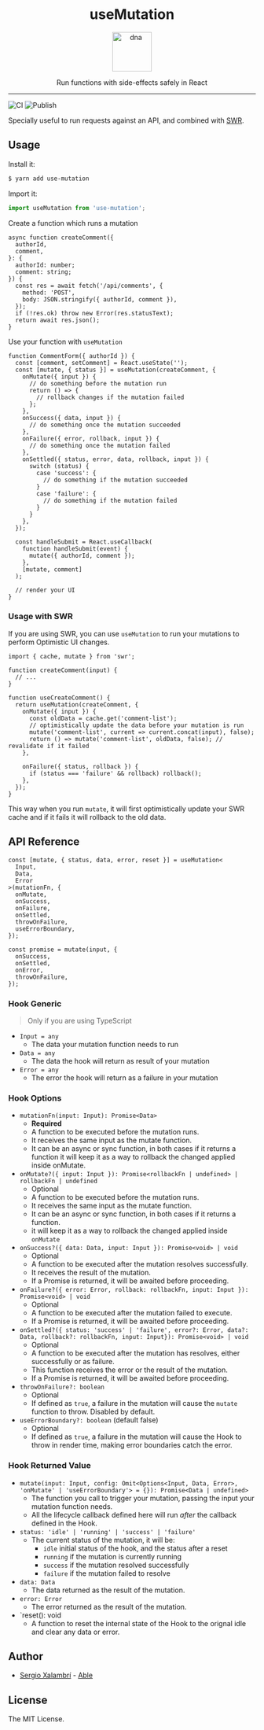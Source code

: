 <div align="center">

<h1>
  useMutation
</h1>

<a href="https://www.joypixels.com/profiles/emoji/dna">
  <img
    height="80"
    width="80"
    alt="dna"
    src="https://raw.githubusercontent.com/sergiodxa/use-mutation/master/other/logo.png"
  />
</a>

<p>
  Run functions with side-effects safely in React
</p>

</div>

<hr />

![CI](https://github.com/sergiodxa/use-mutation/workflows/CI/badge.svg) ![Publish](https://github.com/sergiodxa/use-mutation/workflows/Publish/badge.svg)


Specially useful to run requests against an API, and combined with [SWR](https://swr.vercel.app).

## Usage

Install it:

```sh
$ yarn add use-mutation
```

Import it:

```ts
import useMutation from 'use-mutation';
```

Create a function which runs a mutation

```tsx
async function createComment({
  authorId,
  comment,
}: {
  authorId: number;
  comment: string;
}) {
  const res = await fetch('/api/comments', {
    method: 'POST',
    body: JSON.stringify({ authorId, comment }),
  });
  if (!res.ok) throw new Error(res.statusText);
  return await res.json();
}
```

Use your function with `useMutation`

```tsx
function CommentForm({ authorId }) {
  const [comment, setComment] = React.useState('');
  const [mutate, { status }] = useMutation(createComment, {
    onMutate({ input }) {
      // do something before the mutation run
      return () => {
        // rollback changes if the mutation failed
      };
    },
    onSuccess({ data, input }) {
      // do something once the mutation succeeded
    },
    onFailure({ error, rollback, input }) {
      // do something once the mutation failed
    },
    onSettled({ status, error, data, rollback, input }) {
      switch (status) {
        case 'success': {
          // do something if the mutation succeeded
        }
        case 'failure': {
          // do something if the mutation failed
        }
      }
    },
  });

  const handleSubmit = React.useCallback(
    function handleSubmit(event) {
      mutate({ authorId, comment });
    },
    [mutate, comment]
  );

  // render your UI
}
```

### Usage with SWR

If you are using SWR, you can use `useMutation` to run your mutations to perform Optimistic UI changes.

```tsx
import { cache, mutate } from 'swr';

function createComment(input) {
  // ...
}

function useCreateComment() {
  return useMutation(createComment, {
    onMutate({ input }) {
      const oldData = cache.get('comment-list');
      // optimistically update the data before your mutation is run
      mutate('comment-list', current => current.concat(input), false);
      return () => mutate('comment-list', oldData, false); // revalidate if it failed
    },

    onFailure({ status, rollback }) {
      if (status === 'failure' && rollback) rollback();
    },
  });
}
```

This way when you run `mutate`, it will first optimistically update your SWR cache and if it fails it will rollback to the old data.

## API Reference

```tsx
const [mutate, { status, data, error, reset }] = useMutation<
  Input,
  Data,
  Error
>(mutationFn, {
  onMutate,
  onSuccess,
  onFailure,
  onSettled,
  throwOnFailure,
  useErrorBoundary,
});

const promise = mutate(input, {
  onSuccess,
  onSettled,
  onError,
  throwOnFailure,
});
```

### Hook Generic

> Only if you are using TypeScript

- `Input = any`
  - The data your mutation function needs to run
- `Data = any`
  - The data the hook will return as result of your mutation
- `Error = any`
  - The error the hook will return as a failure in your mutation

### Hook Options

- `mutationFn(input: Input): Promise<Data>`
  - **Required**
  - A function to be executed before the mutation runs.
  - It receives the same input as the mutate function.
  - It can be an async or sync function, in both cases if it returns a function it will keep it as a way to rollback the changed applied inside onMutate.
- `onMutate?({ input: Input }): Promise<rollbackFn | undefined> | rollbackFn | undefined`
  - Optional
  - A function to be executed before the mutation runs.
  - It receives the same input as the mutate function.
  - It can be an async or sync function, in both cases if it returns a function.
  - it will keep it as a way to rollback the changed applied inside `onMutate`
- `onSuccess?({ data: Data, input: Input }): Promise<void> | void`
  - Optional
  - A function to be executed after the mutation resolves successfully.
  - It receives the result of the mutation.
  - If a Promise is returned, it will be awaited before proceeding.
- `onFailure?({ error: Error, rollback: rollbackFn, input: Input }): Promise<void> | void`
  - Optional
  - A function to be executed after the mutation failed to execute.
  - If a Promise is returned, it will be awaited before proceeding.
- `onSettled?({ status: 'success' | 'failure', error?: Error, data?: Data, rollback?: rollbackFn, input: Input}): Promise<void> | void`
  - Optional
  - A function to be executed after the mutation has resolves, either successfully or as failure.
  - This function receives the error or the result of the mutation.
  - If a Promise is returned, it will be awaited before proceeding.
- `throwOnFailure?: boolean`
  - Optional
  - If defined as `true`, a failure in the mutation will cause the `mutate` function to throw. Disabled by default.
- `useErrorBoundary?: boolean` (default false)
  - Optional
  - If defined as `true`, a failure in the mutation will cause the Hook to throw in render time, making error boundaries catch the error.

### Hook Returned Value

- `mutate(input: Input, config: Omit<Options<Input, Data, Error>, 'onMutate' | 'useErrorBoundary'> = {}): Promise<Data | undefined>`
  - The function you call to trigger your mutation, passing the input your mutation function needs.
  - All the lifecycle callback defined here will run _after_ the callback defined in the Hook.
- `status: 'idle' | 'running' | 'success' | 'failure'`
  - The current status of the mutation, it will be:
    - `idle` initial status of the hook, and the status after a reset
    - `running` if the mutation is currently running
    - `success` if the mutation resolved successfully
    - `failure` if the mutation failed to resolve
- `data: Data`
  - The data returned as the result of the mutation.
- `error: Error`
  - The error returned as the result of the mutation.
- `reset(): void
  - A function to reset the internal state of the Hook to the orignal idle and clear any data or error.

## Author

- [Sergio Xalambrí](https://sergiodxa.com) - [Able](https://able.co)

## License

The MIT License.
